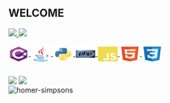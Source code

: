 ## WELCOME
<div>
  <a href="https://github.com/GUSTAVPEREIRA">
  <img height="180em" src="https://github-readme-stats.vercel.app/api?username=GUSTAVPEREIRA&show_icons=true&theme=tokyonight&include_all_commits=true&count_private=true"/>
  <img height="180em" src="https://github-readme-stats.vercel.app/api/top-langs/?username=GUSTAVPEREIRA&layout=compact&langs_count=7&theme=tokyonight"/>  
</div>  
  
<div style="display: inline_block"><br>
  <img align="center" alt="Gustavo-Csharp" height="30" width="40" src="https://raw.githubusercontent.com/devicons/devicon/master/icons/csharp/csharp-original.svg">
  <img align="center" alt="Gustavo-Java" height="30" width="40" src="https://raw.githubusercontent.com/devicons/devicon/master/icons/java/java-original.svg">
  <img align="center" alt="Gustavo-Python" height="30" width="40" src="https://raw.githubusercontent.com/devicons/devicon/master/icons/python/python-original.svg">
  <img align="center" alt="Gustavo-php" height="30" width="40" src="https://raw.githubusercontent.com/devicons/devicon/master/icons/php/php-original.svg">
  <img align="center" alt="Gustavo-Js" height="30" width="40" src="https://raw.githubusercontent.com/devicons/devicon/master/icons/javascript/javascript-plain.svg"> 
  <img align="center" alt="Gustavo-HTML" height="30" width="40" src="https://raw.githubusercontent.com/devicons/devicon/master/icons/html5/html5-original.svg">
  <img align="center" alt="Gustavo-CSS" height="30" width="40" src="https://raw.githubusercontent.com/devicons/devicon/master/icons/css3/css3-original.svg">  
</div>  
  
##
  
<div> 
    <a href="https://www.linkedin.com/in/gustavo-pereira-1a1554168/" target="_blank"><img src="https://img.shields.io/badge/-LinkedIn-%230077B5?style=for-the-badge&logo=linkedin&logoColor=white" target="_blank"></a> 
   <a href="https://www.facebook.com/gustavo.antoniopereira.77/" target="_blank"><img src="https://img.shields.io/badge/-Facebook-%230077B5?style=for-the-badge&logo=facebook&logoColor=white" target="_blank"></a> 
</div>
<div>
  <img alt="homer-simpsons" src="https://res.cloudinary.com/practicaldev/image/fetch/s--DhTQOh5s--/c_limit%2Cf_auto%2Cfl_progressive%2Cq_66%2Cw_880/https://miro.medium.com/max/1000/1%2AjhpCmRoeQFnHbo1jAgs_Kw.gif">
</div>
